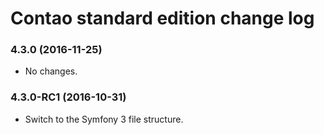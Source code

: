 # Contao standard edition change log

### 4.3.0 (2016-11-25)

 * No changes.

### 4.3.0-RC1 (2016-10-31)

 * Switch to the Symfony 3 file structure.
